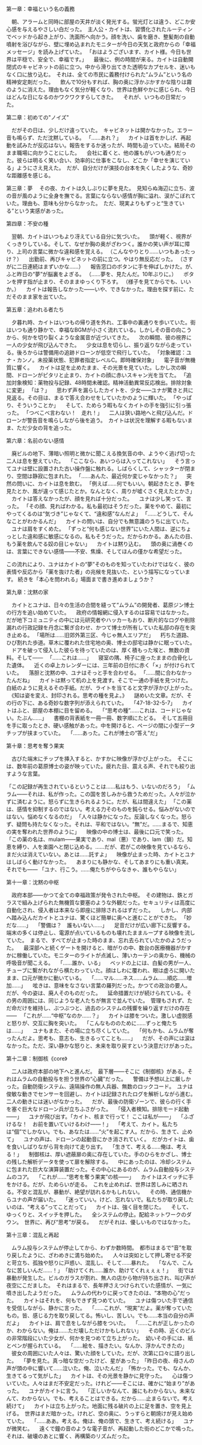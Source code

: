 
第一章：幸福という名の義務

　朝、アラームと同時に部屋の天井が淡く発光する。蛍光灯とは違う、どこか安心感を与えるやさしい白だった。　主人公・カイトは、習慣化されたルーティンでベッドから起き上がり、洗面所へ向かう。顔を洗い、歯を磨き、整髪剤の自動噴射を浴びながら、壁に埋め込まれたモニターが今日の天気と政府からの「幸福メッセージ」を読み上げていた。
「おはようございます、カイト様。今日も世界は平穏で、安全で、幸福です。」
　最後に、例の時間が来る。カイトは自動開閉式のキャビネットの前に立つ。中から滑り出てきた透明なカプセルを、迷いもなく口に放り込む。　それは、全ての市民に義務付けられた“ムラム”という名の精神安定剤だった。
　飲んで10分もすれば、胸の奥に浮かぶかすかな陰りは霧のように消えた。理由もなく気分が軽くなり、世界は色鮮やかに感じられ、今日はどんな日になるのかワクワクすらしてきた。
　それが、いつもの日常だった。

第二章：初めての"ノイズ"

　だがその日は、少しだけ違っていた。　キャビネットは開かなかった。エラー音も鳴らず、ただ沈黙している。
「……あれ？」
　カイトは首をかしげ、再起動を試みたが反応はない。報告をするか迷ったが、時間も迫っていた。結局そのまま職場に向かうことにした。
　会社に着くと、他の誰もがいつも通りだった。彼らは明るく笑い合い、効率的に仕事をこなし、どこか「幸せを演じている」ようにさえ見えた。　だが、自分だけが演技の台本を失くしたような、奇妙な距離感を感じる。

第三章：夢
　その夜、カイトは久しぶりに夢を見た。　見知らぬ海辺に立ち、波の音が風のように全身を撫でる。言葉にならない感情が胸に溢れ、涙がこぼれていた。理由も、意味も分からなかった。　ただ、現実よりもずっと“生きている”という実感があった。

第四章：不安の種

　翌朝、カイトはいつもより冴えている自分に気づいた。
　頭が軽く、視界がくっきりしている。そして、なぜか胸の奥がざわつく。誰かの笑い声が耳に障り、上司の言葉に微かな違和感を覚える。
（こんなやりとり……いつもあったっけ？）
　出勤前、再びキャビネットの前に立つ。やはり無反応だった。
（さすがに二日連続はまずいかな……）
　報告窓口のボタンに手を伸ばしかけた。が、ふと昨日の“夢”が脳裏をよぎる。
（……夢を、見たんだ。10年ぶりに。）
　ボタンを押す指が止まり、そのままゆっくり下ろす。
（様子を見てからでも、いいか。）
　カイトは報告しなかった――いや、できなかった。理由を探す前に、ただそのまま家を出ていた。

第五章：追われる者たち

　夕暮れ時、カイトはいつもの帰り道を外れ、工事中の裏通りを歩いていた。街はいつも通り静かで、幸福なBGMが小さく流れている。しかしその音の向こうから、何かを切り裂くような金属音が近づいてきた。
　次の瞬間、彼の視界に一人の少女が飛び込んできた。
　少女は息を切らし、振り返りながら走っている。後ろからは警備用の追跡ドローンが低空で飛行していた。
「対象確認：ユナ・カンノ。未投薬状態、犯罪者指定レベルC。即時確保対象」
　電子音が無機質に響く。
　カイトは足を止めたまま、その光景を見ていた。しかし次の瞬間、ドローンがピタリと止まり、カイトの顔に赤いスキャン光を当てた。
「追加対象検知：薬物投与記録、48時間未確認。精神活動異常反応検出。排除対象に変更」
「は？」
　思わず声を漏らしたカイトを、少女――ユナが驚きと共に見返る。その目は、まるで答え合わせをしていたかのように輝いた。
「やっぱり、そういうことか」
　そして、ためらう暇もなくカイトの手を強引に引っ張った。
「つべこべ言わない！　走れ！」
　二人は狭い路地へと飛び込んだ。ドローンが警告音を鳴らしながら後を追う。　カイトは状況を理解する暇もないまま、ただ少女の背を追った。

第六章：名前のない感情

　廃ビルの地下、薄暗い照明と微かに聞こえる換気音の中、ようやく逃げ切った二人は息を整えていた。
　「ここなら、あいつらは入ってこれない」
　そう言ってユナは壁に設置された古い操作盤に触れる。しばらくして、シャッターが閉まり、空間は静寂に包まれた。
「……あんた、最近何か変じゃなかった？」
　突然の問いに、カイトは息を飲む。
「例えば……何でもいい。朝起きたとき、夢を見たとか、風が違って感じたとか。なんとなく、周りが嘘くさく見えたとかさ」
　カイトは答えなかったが、顔を見れば十分だった。
　ユナは少し笑って、言った。
「その顔、見ればわかる。私も最初はそうだった。薬をやめて、最初にやってくるのは“気づき”じゃなくて、“違和感”なんだよ」
「……どうして、そんなことがわかるんだ」
　カイトの問いは、自分でも無意識のうちに出ていた。
　ユナは肩をすくめた。
「ずっと“何も感じない世界”にいた人間は、逆にちょっとした違和感に敏感になるの。私もそうだった。だからわかる。あんたの目、もう薬を飲んでる奴の目じゃない」
　カイトは黙り込む。
　頭の奥に渦巻くのは、言葉にできない感情――不安、焦燥、そしてほんの僅かな希望だった。

この流れにより、ユナはカイトの“夢”そのものを知っていたわけではなく、彼の表情や反応から「薬を抜けた者」の兆候を見抜いた、という描写になっています。
続きを「本心を問われる」場面まで書き進めましょうか？




第九章：沈黙の家

　カイトとユナは、日々の生活の合間を縫って“ムラム”の開発者、葛原ジン博士の行方を追い始めていた。
　政府の情報網に侵入するのは容易ではなかった。　だが地下コミュニティの中には元研究者やハッカーもおり、断片的なログや削除漏れの行政記録を丹念に繋ぎ合わせ、かつて博士が所有していた私邸の存在を突き止める。
「場所は……旧郊外第三区、今じゃ無人エリアだ」
　朽ちた道路、ひび割れた歩道。草木に覆われた住宅地の奥、博士の邸宅は静かに眠っていた。
　ドアを破って侵入した彼らを待っていたのは、厚く積もった埃と、無数の資料。そして――
　「……これは……」
　寝室の隅、椅子に座ったままの白骨化した遺体。
　近くの卓上カレンダーには、三年前の日付に赤く「×」が付けられていた。
　落胆と沈黙の中、ユナはそっと手を合わせる。
「……間に合わなかったんだね」
　カイトは黙って机の上を見渡す。そこで一通の手紙を見つけた。　白紙のように見えるその手紙。だが、ライトを当てると文字が浮かび上がった。
　《知は姿を変え、封印される。思考の種を見よ。》
　謎めいた文章。だが、その行の下に、ある奇妙な数字列が添えられていた。
　「47-18-32-5-7」
　カイトはふと、部屋の本棚に目を留める。
　「“思考の種”……これは、コードじゃない。たぶん……」
　書棚の背表紙を一冊一冊、数字順にたどる。　そして五冊目を手に取ったとき、硬い感触があった。中を開けると、ページの間に小型データチップが挟まっていた。
　「……あった。これが博士の“答え”だ」

第十章：思考を奪う果実

　古びた端末にチップを挿入すると、かすかに映像が浮かび上がった。　そこには、数年前の葛原博士の姿が映っていた。疲れた目、震える声、それでも絞り出すような言葉。

「この記録が再生されているということは……私はもう、いないのだろう」
「ムラム――それは、私が作った。この国を苦しみから救うためだった。人々が泣かずに済むように。怒らずに生きられるように。だが、私は間違えた」
「この薬は、感情を抑制するのではない。考える力そのものを鈍らせる。悩みがないのではない。悩めなくなるのだ」
「人々は静かになった。反論しなくなった。怒らず、疑問も持たなくなった。それは、平和ではない。“無”だ。……まるで、知恵の実を奪われた世界のように」
　映像の中の博士は、最後に口元で笑った。
「この薬の名は、mulam――果実であり、mal（悪）であり、lam（鎖）だ。知恵を縛り、人を楽園へと閉じ込める。……だが、君がこの映像を見ているなら、まだ火は消えていない。あとは……託すよ」
　映像が止まった時、カイトとユナはしばらく動けなかった。
　あまりにも静かな、そしてあまりにも重い真実。　それでも――
「ユナ、行こう。……俺たちがやらなきゃ、誰もやらない」


第十一章：沈黙の中枢

　政府本部――かつて全ての幸福政策が発令された中枢。　その建物は、鉄とガラスで組み上げられた無機質な要塞のような外観だった。セキュリティは高度に自動化され、侵入者は本来なら即座に排除されるはずだった。
　しかし、内部へ踏み込んだカイトとユナは、驚くほど簡単に奥へと進むことができた。
「妙だな……」
　「警備は？　誰もいない……」
　足音だけが広い廊下に反響する。端末の多くは停止し、電源が点いているものも壊れたままループする映像を流していた。　まるで、すべてが止まった時のまま、忘れ去られていたかのようだった。
　最深部へと続くゲートを開けると、暗がりの中、数台の医療機器がかすかに稼働していた。モニターのライトが点滅し、薄いカーテンの奥から、機械の呼吸音が聞こえる。
　「……誰か、いる」
　ベッドの上には、白髪の男が一人、チューブに繋がれながら横たわっていた。顔はしわに覆われ、眼は虚ろに開いたまま、口元が微かに動いている。
　「……マル……ネス……ムラム……順応……増加……」
　呟きは、意味をなさない言葉の羅列だった。かつての政治の要人。だが、今の姿は、廃人そのものだった。
　延命措置だけが続けられている。その男の周囲には、同じような老人たちが無言で並んでいた。　管理もされず、ただ命だけを維持し、ぶつぶつと、過去のシステムの残響を繰り返すだけの存在――
　「これが……“中枢”なのか……？」
　カイトは膝をついた。激しい虚脱感と怒りが、交互に胸を突いた。
　「こんなもののために……ずっと俺たちは……」
　ユナもまた、その場に立ち尽くしていた。
　「何もかも、ムラムが奪ったんだよ。思考も、意志も、生きるってことも……」
　だが、その声には涙はなかった。ただ、深い静かな怒りと、未来を取り戻すという決意だけがあった。

第十二章：制御核《core》

　二人は政府本部の地下へと進んだ。　最下層――そこに《制御核》がある。それはムラムの自動投与を担う世界の“心臓”だった。
　警備は予想以上に厳しかった。自動防衛システム、遠隔操作の無人兵器、無数のロックコード。　ユナは俊敏な動きでセンサーを回避し、カイトは記録されたログを解析しながら進む。二人の動きには迷いがなかった。
　だが、最後の防衛ゾーンで、彼らの行く手を塞ぐ巨大なドローン兵が立ちふさがった。
　「侵入者検知。排除モード起動――」
　ユナが飛び出す。「カイト、核まで行って！ ここは私が――」
　「ふざけるな！　お前を置いていけるわけ――！」
　「考えて、カイト。私たちは“個”でしかない。でも、あなたは……“火”を起こす人。だから、生きて、止めて」
　ユナの声は、ドローンの起動音にかき消されていく。　だがカイトは、歯を食いしばりながら背を向けて走り出す。
　「生きて、考える……俺は、考える！」
　制御核は、厚い遮蔽扉の奥に存在していた。手のひらをかざし、博士の残した解析データを使って扉を解除する。
　中にあったのは、冷却システムに包まれた巨大な演算装置だった。その中心にあるのが、ムラム自動投与システムのコア。
　「これが……“思考を奪う果実”の核――」
　カイトはスイッチに手をかける。だが、ためらいが走る。　これを止めれば、世界は苦しみに晒される。不安と混乱が、暴動が、絶望が訪れるかもしれない。
　その時、通信機からユナの声が届いた。
　「迷っていい。けど、忘れないで。私たちが取り戻したいのは、“考える”ってことだって」
　カイトは、強く目を閉じた。
　そして、ゆっくりと、スイッチを押した。
　全システムの停止。配給ネットワークのダウン。　世界に、再び“思考”が戻る。
　だがそれは、優しいものではなかった。


第十三章：混乱と再起

　ムラム投与システムが停止してから、わずか数時間。　都市はまるで“音”を取り戻したように、ざわめきに満ち始めた。
　人々は突如として押し寄せる不安と苛立ち、孤独や怒りに戸惑い、混乱し、そして……暴れた。
　「なんで、こんなに苦しいんだ……！」　「助けてくれ……誰か、助けてくれぇぇぇ！」
　街では暴動が発生した。ビルのガラスが割れ、無人の店から物が持ち出され、叫び声が夜空にこだました。　それはまるで、長年押さえつけられていた感情が、一気に噴き出したようだった。
　ムラムの代わりに戻ってきたのは、“本物の心”だった。
　カイトはそれを、何もできず見つめていた。
　ユナは傷ついた手で通信を受信しながら、静かに言った。
　「……これが、“現実”だよ。薬が奪っていたもの。皆、感じる力を取り戻してる。怖いし、苦しい。でも……本当の自分の声だよ」
　カイトは、肩で息をしながら膝をついた。
　「……これが正しかったのか、わからない。俺は……ただ壊しただけかもしれない」
　その時、近くのビルの非常階段にいた少女が、何かを見つめて立ち上がった。　幼いその手には、紙とペンが握られている。
　「……絵を、描きたい。なんか、浮かんできたの」
　彼女の周囲にいた人々は、驚いた顔をしていた。だが、次第に口々に語り出した。
　「夢を見た。真っ暗な空だったけど、星があった」　「昨日の夜、母さんの声が頭の中に響いて……泣いた。俺、泣いたんだ」　「怖かった。でも、なんか、生きてるって気がした」
　カイトは、その光景を静かに見守った。
　心は傷ついていた。人々はまだ不安定だった。けれど――そこには、確かに“始まり”があった。
　ユナがカイトに言う。
　「正しいかなんて、誰にもわからない。未来なんて、わからない。でも、考えることはできる。だから……止まらないで。考え続けて」
　カイトは立ち上がった。地面に残る破片の上に足を置き、空を見上げる。　世界はまだ暗かった。けれど、空の奥に、うっすらと朝焼けが見え始めていた。
　「……ああ。考える。俺は、俺の頭で、生きて、考え続ける」
　ユナが微笑む。
　遠くで鐘の音のような電子音が、再起動した街のどこかで鳴った。　それは、破壊のあとに響く、再構築のリズムだった。

<br>
<br>
<br>
<br>
<br>
<br>
<br>
<br>

---以下エピローグ(蛇足)
今回この小説を書くにあたって、生成ＡＩに対して投げた文章を記載しておきます。今回自分自身が書いたもののみを評価する場合などは、ここから評価ください。

概要：精神的苦痛がこの世界から消えた未来の日本の話

裏タイトル：ハッピーに生きるコツは馬鹿になること　→　ハッピーしかない世界は馬鹿にならないといけない　→　思考を放棄した世界は本当に正しいのか

- 起：主人公含む世界の住人は、新たな製薬のお陰で皆幸せに暮らしていた
- 承：機械のエラーによって投薬されなかった主人公は少しづつ違和感を感じる
- 転：悩みをなくす、夢のような薬の新の副作用は　深い思考を奪うことであった
- 結：薬物投与を阻止し、世界に再び元の形を取り戻す


	序盤~
- 全ての人間は毎日の薬物投与を政府から強要され、皆それに自ら進んで従っている。
- ある日機械のエラーによって、投与が行われない日が生じる
- その日主人公は10年ぶりに夢を見る
- 次の日主人公は、やけに思考がスッキリと感じると同時に今まで感じなかった不安や違和感を感じる
- 次の日もエラーによって薬が出てこないが、敢えてそれを報告しないでそのまま過ごす
- 少しづつ思考が深まると同時に、どんどん不安などに苛まれる
- そんなある日、警備システムに追われている見知らぬ少女と出会う。
- 少女は主人公に対し何かに気づき、強引に主人公を連れて行く
- そこにいたのは、投薬を拒み政府から隠れて生きる住人たちであった
- 主人公は最初こんな犯罪には付き合っていられないと出ていこうとするが、彼女に自分の本心を問われる
- 今まで感じていた違和感の正体がわかるかもしれない。そんな期待に駆られ彼女らと共に過ごすことを決める
- そこから政府が隠れて行っている、幸せを監視する構造をしる。
- 今まで享受していた暮らしに不満は感じずとも、少しづつ違和感が増えていく

中盤
- 薬を作った博士の居場所を探し実際に合うことを決意
- 博士の住処を見つけ出すも、すでに3年前に自死している事をしる
- 博士の残したビデオレターにより、薬の真の副作用が人々の思考を妨げることであるとしる。
終盤
- 真意を確かめるため、直接政府本陣に乗り込む　
- 既に政府は完全思考停止状態となっており、もはやそこに意味はなかった
- 厳重な警備をくぐり抜け、最深部にある制御システムを停止される
- 唐突に投薬がされなくなり混乱に包まれる
- 多くの人が突然襲われた不安や苦しみに耐えきれず、自ら命を立つことや政府への暴動が起こる
- それでも人々は少しづつ自ら考えることを取り戻す
- 自らが行った大事件に対し主人公は、これは正しかったのか悩む
- 少女は主人公に対し、そんなのわからない、だから考え続けると答える
- 主人公はその言葉を胸に、自分がしたことを深く受け止め、自らの頭で考えながら行く先をこれからも見届ける決意をする

チャットGPTを踏まえて設定の追加


タイトル：ムラム(mulam)
キーとなる薬の名前
果物と悪のダブルミーニングであるmulamを反転させ
善と知恵の実の逆(思考を奪う)ことを表す


修正プロット
また九章から十章にかけてを、苦労して博士の居場所を突き止める描写、苦労して向かった博士宅には白骨化した遺体があり、遺書の日付を見るに三年まえであることを知る。
また最初は落胆する二人であったが、遺書に隠されたメッセージ(暗号)を主人公がよみときビデオレターをてにする

ずっと良くなりました。
十一章で道中に政府本部が機能していないことを知るのでなく、様々な苦労を乗り越えた先で延命措置を受けながらぶつぶつと何かを呟く廃人しかいない本部をのあたりにするようにして
また十二章での制御核へ到達するまでのクライマックスも詳細に描画してください

